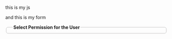 this is my js 

<script>
    var pnoEnameList = @Html.Raw(JsonConvert.SerializeObject(ViewBag.PnoEnameList ?? new object[0]));
    var userPermissions = @Html.Raw(JsonConvert.SerializeObject(ViewBag.UserPermissions ?? new object[0]));

    document.addEventListener("DOMContentLoaded", function () {
        document.getElementById("Pno").addEventListener("input", function () {
            var pno = this.value;
            console.log("Entered PNO:", pno);
            console.log("All users:", pnoEnameList);

            var user = pnoEnameList.find(u => u.ema_perno == pno);

            if (user) {
                console.log("Matched user:", user);
                document.getElementById("Name").value = user.ema_ename;
                document.getElementById("UserId").value = user.ema_perno;
                document.getElementById("formContainer").style.display = "block";

                // Reset all checkboxes
                document.querySelectorAll('input[type="checkbox"]').forEach(cb => cb.checked = false);

                // Apply user permissions
                var userPermissionsList = userPermissions.filter(p => p.UserId == user.ema_perno);
                console.log("User permissions:", userPermissionsList);

                userPermissionsList.forEach(permission => {
                    let row = document.querySelector(`input[type="hidden"][name^="FormPermissions"][value="${permission.FormId}"]`)?.closest("tr");
                    if (row) {
                        if (permission.AllowRead) row.querySelector('input[name*="AllowRead"]').checked = true;
                        if (permission.AllowWrite) row.querySelector('input[name*="AllowWrite"]').checked = true;
                        if (permission.AllowModify) row.querySelector('input[name*="AllowModify"]').checked = true;
                        if (permission.AllowDelete) row.querySelector('input[name*="AllowDelete"]').checked = true;
                        if (permission.AllowAll) row.querySelector('input[name*="AllowAll"]').checked = true;
                    }
                });

            } else {
                document.getElementById("Name").value = "";
                document.getElementById("UserId").value = "";
                document.getElementById("formContainer").style.display = "none";
                document.querySelectorAll('input[type="checkbox"]').forEach(cb => cb.checked = false);
            }
        });
    });
</script>

and this is my form 
<form asp-action="UserPermission" asp-controller="User" method="post">
    <fieldset class="mt-2" style="border:1px solid #bfbebe;padding:5px 20px 5px 20px;border-radius:6px">
        <legend class="legend"><b>Select Permission for the User</b></legend>
        <div class="form" id="formContainer" style="display:none;">
            <div class="w-100 border" style="overflow:auto;height:250px;">
                <table class="table-hover table-responsive-sm" cellspacing="0" cellpadding="4" id="MainContent_userPermissions" style="color:#333333;width:100%;border-collapse:collapse;">
                    <tbody>
                        <tr style="color:White;background-color:#49477a;font-size:Smaller;font-weight:bold;">
                            <th align="left" scope="col">Form Name</th>
                          
                            <th scope="col">Read</th>
                            <th scope="col">Create</th>
                            <th scope="col">Update</th>
                            <th scope="col">Delete</th>
                            <th scope="col">All</th>
                        </tr>

                        
                        @if (ViewBag.formList != null)
                        {
                            var formList = ViewBag.formList as List<AppFormDetail>;
                            int rowIndex = 0;

                            @foreach (var form in formList)
                            {
                                string bgColor = (rowIndex % 2 == 1 && rowIndex != 0) ? "#e3dff3" : "transparent";
                                <tr style="color:#333333; background-color:@bgColor; font-size:Smaller;">
                                    <td style="width:50%;">
                                        <input type="hidden" name="FormPermissions[@rowIndex].FormId" value="@form.Id" />
                                        <span>@form.Description</span>
                                    </td>

                                    <td style="width:100px;">
                                        <input type="checkbox" name="FormPermissions[@rowIndex].AllowRead" value="true">
                                        <label class="control-label">&nbsp;Read</label>
                                    </td>
                                    <td style="width:100px;">
                                        <input type="checkbox" name="FormPermissions[@rowIndex].AllowWrite" value="true">
                                        <label class="control-label">&nbsp;Create</label>
                                    </td>
                                    <td style="width:100px;">
                                        <input type="checkbox" name="FormPermissions[@rowIndex].AllowModify" value="true">
                                        <label class="control-label">&nbsp;Modify</label>
                                    </td>
                                    <td style="width:100px;">
                                        <input type="checkbox" name="FormPermissions[@rowIndex].AllowDelete" value="true">
                                        <label class="control-label">&nbsp;Delete</label>
                                    </td>
                                    <td style="width:100px;">
                                        <input type="checkbox" name="FormPermissions[@rowIndex].AllowAll" value="true">
                                        <label class="control-label">&nbsp;All</label>
                                    </td>
                                </tr>
                                rowIndex++;
                            }
                        }
                    </tbody>
                </table>
            </div>

            <div class="row m-0 justify-content-center mt-2">
                <input type="hidden" id="UserId" name="UserId" />
                <input type="submit" value="Save" id="MainContent_btnSave" class="btn btn-primary btn-sm col-sm-1">
            </div>
        </div>
    </fieldset>
</form>

 I want that when user clicks on All checkbox all checkboxes selected of that row 

